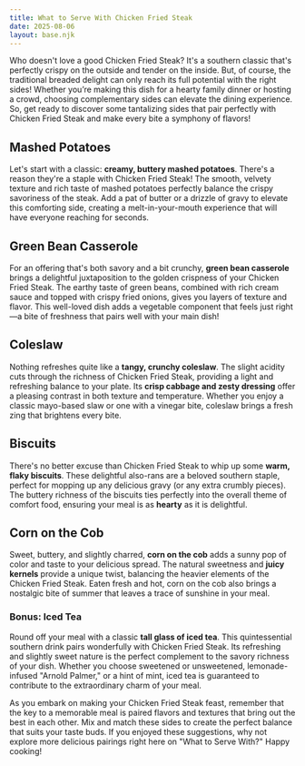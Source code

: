 ```yaml
---
title: What to Serve With Chicken Fried Steak
date: 2025-08-06
layout: base.njk
---
```


Who doesn't love a good Chicken Fried Steak? It's a southern classic that's perfectly crispy on the outside and tender on the inside. But, of course, the traditional breaded delight can only reach its full potential with the right sides! Whether you’re making this dish for a hearty family dinner or hosting a crowd, choosing complementary sides can elevate the dining experience. So, get ready to discover some tantalizing sides that pair perfectly with Chicken Fried Steak and make every bite a symphony of flavors!

## **Mashed Potatoes**

Let's start with a classic: **creamy, buttery mashed potatoes**. There's a reason they're a staple with Chicken Fried Steak! The smooth, velvety texture and rich taste of mashed potatoes perfectly balance the crispy savoriness of the steak. Add a pat of butter or a drizzle of gravy to elevate this comforting side, creating a melt-in-your-mouth experience that will have everyone reaching for seconds.

## **Green Bean Casserole**

For an offering that's both savory and a bit crunchy, **green bean casserole** brings a delightful juxtaposition to the golden crispness of your Chicken Fried Steak. The earthy taste of green beans, combined with rich cream sauce and topped with crispy fried onions, gives you layers of texture and flavor. This well-loved dish adds a vegetable component that feels just right—a bite of freshness that pairs well with your main dish!

## **Coleslaw**

Nothing refreshes quite like a **tangy, crunchy coleslaw**. The slight acidity cuts through the richness of Chicken Fried Steak, providing a light and refreshing balance to your plate. Its **crisp cabbage and zesty dressing** offer a pleasing contrast in both texture and temperature. Whether you enjoy a classic mayo-based slaw or one with a vinegar bite, coleslaw brings a fresh zing that brightens every bite.

## **Biscuits**

There's no better excuse than Chicken Fried Steak to whip up some **warm, flaky biscuits**. These delightful also-rans are a beloved southern staple, perfect for mopping up any delicious gravy (or any extra crumbly pieces). The buttery richness of the biscuits ties perfectly into the overall theme of comfort food, ensuring your meal is as **hearty** as it is delightful.

## **Corn on the Cob**

Sweet, buttery, and slightly charred, **corn on the cob** adds a sunny pop of color and taste to your delicious spread. The natural sweetness and **juicy kernels** provide a unique twist, balancing the heavier elements of the Chicken Fried Steak. Eaten fresh and hot, corn on the cob also brings a nostalgic bite of summer that leaves a trace of sunshine in your meal.

### **Bonus: Iced Tea**

Round off your meal with a classic **tall glass of iced tea**. This quintessential southern drink pairs wonderfully with Chicken Fried Steak. Its refreshing and slightly sweet nature is the perfect complement to the savory richness of your dish. Whether you choose sweetened or unsweetened, lemonade-infused "Arnold Palmer," or a hint of mint, iced tea is guaranteed to contribute to the extraordinary charm of your meal.

As you embark on making your Chicken Fried Steak feast, remember that the key to a memorable meal is paired flavors and textures that bring out the best in each other. Mix and match these sides to create the perfect balance that suits your taste buds. If you enjoyed these suggestions, why not explore more delicious pairings right here on "What to Serve With?" Happy cooking!